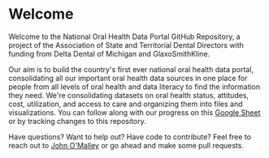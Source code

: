 # Welcome

Welcome to the National Oral Health Data Portal GitHub Repository, a project of the Association of State and Territorial Dental Directors with funding from Delta Dental of Michigan and GlaxoSmithKline.

Our aim is to build the country's first ever national oral health data portal, consolidating all our important oral health data sources in one place for people from all levels of oral health and data literacy to find the information they need. We're consolidating datasets on oral health status, attitudes, cost, utilization, and access to care and organizing them into files and visualizations. You can follow along with our progress on this [Google Sheet](https://docs.google.com/spreadsheets/d/1OHPj2bzg04T6bpg6xSCKNxwQx-ANpdBcE48GLHRCntA/edit?usp=sharing) or by tracking changes to this repository.

Have questions? Want to help out? Have code to contribute? Feel free to reach out to [John O'Malley](mailto:jjomalley3@gmail.com) or go ahead and make some pull requests.
